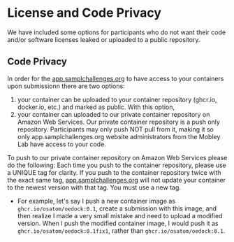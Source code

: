 # License and Code Privacy

We have included some options for participants who do not want their code and/or software licenses leaked or uploaded to a public repository. 

## Code Privacy
In order for the [app.samplchallenges.org](https://app.samplchallenges.org/) to have access to your containers upon submissionn there are two options:
1. your container can be uploaded to your container repository (ghcr.io, docker.io, etc.) and marked as public. With this option, 
2. your container can uploaded to our private container repository on Amazon Web Services. Our private container repository is a push only repository. Participants may only push NOT pull from it, making it so only app.samplchallenges.org website administrators from the Mobley Lab have access to your code.  

To push to our private container repository on Amazon Web Services please do the following:
Each time you push to the container repository, please use a UNIQUE tag for clarity. If you push to the container repository twice with the exact same tag, [app.samplchallenges.org](https://app.samplchallenges.org/) will not update your container to the newest version with that tag. You must use a new tag. 
* For example, let's say I push a new container image as `ghcr.io/osatom/oedock:0.1`, create a submission with this image, and then realize I made a very small mistake and need to upload a modified version. When I push the modified container image, I would push it as `ghcr.io/osatom/oedock:0.1fix1`, rather than `ghcr.io/osatom/oedock:0.1`. 
